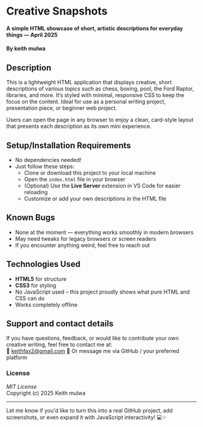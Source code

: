 
# Creative Snapshots  
#### A simple HTML showcase of short, artistic descriptions for everyday things — April 2025  
#### By keith mulwa

## Description  
This is a lightweight HTML application that displays creative, short descriptions of various topics such as chess, boxing, pool, the Ford Raptor, libraries, and more. It’s styled with minimal, responsive CSS to keep the focus on the content. Ideal for use as a personal writing project, presentation piece, or beginner web project.  

Users can open the page in any browser to enjoy a clean, card-style layout that presents each description as its own mini experience.

## Setup/Installation Requirements  
* No dependencies needed!  
* Just follow these steps:  
  * Clone or download this project to your local machine  
  * Open the `index.html` file in your browser  
  * (Optional) Use the **Live Server** extension in VS Code for easier reloading  
  * Customize or add your own descriptions in the HTML file  

## Known Bugs  
* None at the moment — everything works smoothly in modern browsers  
* May need tweaks for legacy browsers or screen readers  
* If you encounter anything weird, feel free to reach out  

## Technologies Used  
* **HTML5** for structure  
* **CSS3** for styling  
* No JavaScript used – this project proudly shows what pure HTML and CSS can do  
* Works completely offline  

## Support and contact details  
If you have questions, feedback, or would like to contribute your own creative writing, feel free to contact me at:  
📧 keithfax2@gmail.com 
📱 Or message me via GitHub / your preferred platform  

### License  
*MIT License*  
Copyright (c) 2025 Keith mulwa

---

Let me know if you'd like to turn this into a real GitHub project, add screenshots, or even expand it with JavaScript interactivity! 💻✨